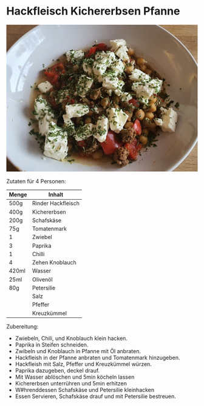 # Hackfleisch Kichererbsen Pfanne

![hackfleisch-kichererbsen-pfanne](_hackfleisch-kichererbsen-pfanne.jpg)

Zutaten für 4 Personen:

| Menge | Inhalt             |
|-------|--------------------|
| 500g  | Rinder Hackfleisch |
| 400g  | Kichererbsen       |
| 200g  | Schafskäse         |
| 75g   | Tomatenmark        |
| 1     | Zwiebel            |
| 3     | Paprika            |
| 1     | Chilli             |
| 4     | Zehen Knoblauch    |
| 420ml | Wasser             |
| 25ml  | Olivenöl           |
| 80g   | Petersilie         |
|       | Salz               |
|       | Pfeffer            |
|       | Kreuzkümmel        |

Zubereitung:

- Zwiebeln, Chili,  und Knoblauch klein hacken.
- Paprika in Steifen schneiden.
- Zwibeln und Knoblauch in Pfanne mit Öl anbraten.
- Hackfleish in der Pfanne anbraten und Tomatenmark hinzugeben.
- Hackfleish mit Salz, Pfeffer und Kreuzkümmel würzen.
- Paprika dazugeben, deckel drauf.
- Mit Wasser ablöschen und 5min köcheln lassen
- Kichererbsen unterrühren und 5min erhitzen
- W#hrenddessen Schafskäse und Petersilie kleinhacken
- Essen Servieren, Schafskäse drauf und mit Petersilie bestreuen.
